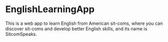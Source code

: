 # EnglishLearningApp
This is a web app to learn English from American sit-coms, where you can discover sit-coms and develop better English skills, and its name is SitcomSpeaks.



